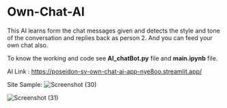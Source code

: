 # Own-Chat-AI
This AI learns form the chat messages given and detects the style and tone of the conversation and replies back as person 2. And you can feed your own chat also. 

To know the working and code see __AI_chatBot.py__ file and __main.ipynb__ file.

AI Link : https://poseidon-sv-own-chat-ai-app-nye8oo.streamlit.app/

Site Sample:
![Screenshot (30)](https://github.com/Poseidon-SV/Own-Chat-AI/assets/87477923/abf84cd4-9b34-4739-b3e9-b3ef1fe1818f)

![Screenshot (31)](https://github.com/Poseidon-SV/Own-Chat-AI/assets/87477923/0546d2f1-e44a-4e15-b1fc-dc1282d66d07)
